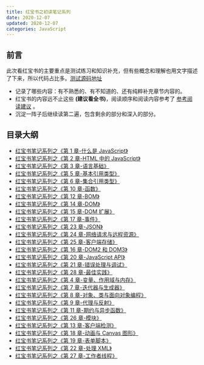 ```yaml
---
title: 红宝书之初读笔记系列
date: 2020-12-07
updated: 2020-12-07
categories: JavaScript
---
```


## 前言

此次看红宝书的主要重点是测试练习和知识补充，但有些概念和理解也用文字描述了下来，所以代码占比多。[测试源码地址](https://github.com/haiweilian/laboratory/tree/master/JavaScript/red-book)

- 记录了哪些内容：有不熟悉的、有不知道的、还有纯粹补充章节内容的。
- 红宝书的内容远不止这些 **(建议看全书)**，阅读顺序和阅读内容参考了 [参考阅读建议](https://juejin.cn/post/6895304726822027277) 。
- 沉淀一阵子后继续读第二遍，包含剩余的部分和深入的部分。

## 目录大纲

- [红宝书笔记系列之《第 1 章-什么是 JavaScript》](./第1章-什么是JavaScript.md)
- [红宝书笔记系列之《第 2 章-HTML 中的 JavaScript》](./第2章-HTML中的JavaScript.md)
- [红宝书笔记系列之《第 3 章-语言基础》](./第3章-语言基础.md)
- [红宝书笔记系列之《第 5 章-基本引用类型》](./第5章-基本引用类型.md)
- [红宝书笔记系列之《第 6 章-集合引用类型》](./第6章-集合引用类型.md)
- [红宝书笔记系列之《第 10 章-函数》](./第10章-函数.md)
- [红宝书笔记系列之《第 12 章-BOM》](./第12章-BOM.md)
- [红宝书笔记系列之《第 14 章-DOM》](./第14章-DOM.md)
- [红宝书笔记系列之《第 15 章-DOM 扩展》](./第15章-DOM扩展.md)
- [红宝书笔记系列之《第 17 章-事件》](./第17章-事件.md)
- [红宝书笔记系列之《第 23 章-JSON》](./第23章-JSON.md)
- [红宝书笔记系列之《第 24 章-网络请求与远程资源》](./第24章-网络请求与远程资源.md)
- [红宝书笔记系列之《第 25 章-客户端存储》](./第25章-客户端存储.md)
- [红宝书笔记系列之《第 16 章-DOM2 和 DOM3》](./第16章-DOM2和DOM3.md)
- [红宝书笔记系列之《第 20 章-JavaScript API》](./第20章-JavaScriptAPI.md)
- [红宝书笔记系列之《第 21 章-错误处理与调试》](./第21章-错误处理与调试.md)
- [红宝书笔记系列之《第 28 章-最佳实践》](./第28章-最佳实践.md)
- [红宝书笔记系列之《第 4 章-变量、作用域与内存》](./第4章-变量、作用域与内存.md)
- [红宝书笔记系列之《第 7 章-迭代器与生成器》](./第7章-迭代器与生成器.md)
- [红宝书笔记系列之《第 8 章-对象、类与面向对象编程》](./第8章-对象、类与面向对象编程.md)
- [红宝书笔记系列之《第 9 章-代理与反射》](./第9章-代理与反射.md)
- [红宝书笔记系列之《第 11 章-期约与异步函数》](./第11章-期约与异步函数.md)
- [红宝书笔记系列之《第 26 章-模块》](./第26章-模块.md)
- [红宝书笔记系列之《第 13 章-客户端检测》](./第13章-客户端检测.md)
- [红宝书笔记系列之《第 18 章-动画与 Canvas 图形》](./第18章-动画与Canvas图形.md)
- [红宝书笔记系列之《第 19 章-表单脚本》](./第19章-表单脚本.md)
- [红宝书笔记系列之《第 22 章-处理 XML》](./第22章-处理XML.md)
- [红宝书笔记系列之《第 27 章-工作者线程》](./第27章-工作者线程.md)

